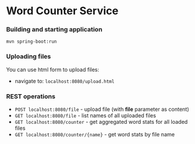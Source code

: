 # Word Counter Service


### Building and starting application

`mvn spring-boot:run`

### Uploading files

You can use html form to upload files:
* navigate to: `localhost:8080/upload.html`

### REST operations

* `POST localhost:8080/file` - upload file (with **file** parameter as content)
* `GET localhost:8080/file` - list names of all uploaded files
* `GET localhost:8080/counter` - get aggregated word stats for all loaded files 
* `GET localhost:8080/counter/{name}` - get word stats by file name
